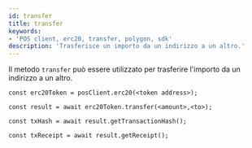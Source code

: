 ```yaml
---
id: transfer
title: transfer
keywords:
- 'POS client, erc20, transfer, polygon, sdk'
description: 'Trasferisce un importo da un indirizzo a un altro.'
---
```


Il metodo `transfer` può essere utilizzato per trasferire l'importo da un indirizzo a un altro.

```
const erc20Token = posClient.erc20(<token address>);

const result = await erc20Token.transfer(<amount>,<to>);

const txHash = await result.getTransactionHash();

const txReceipt = await result.getReceipt();

```
